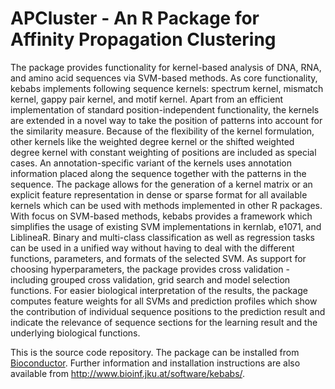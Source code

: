 # APCluster - An R Package for Affinity Propagation Clustering
The package provides functionality for kernel-based analysis of
DNA, RNA, and amino acid sequences via SVM-based methods. As core
functionality, kebabs implements following sequence kernels:
spectrum kernel, mismatch kernel, gappy pair kernel, and
motif kernel. Apart from an efficient implementation of standard
position-independent functionality, the kernels are extended in a
novel way to take the position of patterns into account for the
similarity measure. Because of the flexibility of the kernel
formulation, other kernels like the weighted degree kernel or
the shifted weighted degree kernel with constant weighting of
positions are included as special cases. An annotation-specific
variant of the kernels uses annotation information placed along
the sequence together with the patterns in the sequence.
The package allows for the generation of a kernel matrix or an
explicit feature representation in dense or sparse format for all
available kernels which can be used with methods implemented in
other R packages. With focus on SVM-based methods, kebabs
provides a framework which simplifies the usage of existing
SVM implementations in kernlab, e1071, and LiblineaR. Binary and
multi-class classification as well as regression tasks can be used
in a unified way without having to deal with the different
functions, parameters, and formats of the selected SVM. As support
for choosing hyperparameters, the package provides cross
validation - including grouped cross validation, grid search and
model selection functions. For easier biological interpretation of
the results, the package computes feature weights for all SVMs and
prediction profiles which show the contribution of individual
sequence positions to the prediction result and indicate the
relevance of sequence sections for the learning result and the
underlying biological functions.

This is the source code repository. The package can be installed from
[Bioconductor](https://bioconductor.org/packages/release/bioc/html/kebabs.html).
Further information and installation instructions are also available from
http://www.bioinf.jku.at/software/kebabs/.